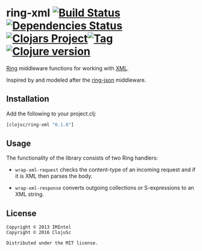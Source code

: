 # ring-xml [![Build Status][travis-badge]][travis][![Dependencies Status][deps-badge]][deps][![Clojars Project][clojars-badge]][clojars][![Tag][tag-badge]][tag][![Clojure version][clojure-v]](project.clj)


[Ring](https://github.com/ring-clojure) middleware functions for working with
[XML](https://en.wikipedia.org/wiki/XML).

Inspired by and modeled after the
[ring-json](https://github.com/ring-clojure/ring-json) middleware.


## Installation

Add the following to your project.clj:

```clj
[clojsc/ring-xml "0.1.0"]
```


## Usage

The functionality of the library consists of two Ring handlers:

* `wrap-xml-request` checks the content-type of an incoming request and if it
  is XML then parses the body.

* `wrap-xml-response` converts outgoing collections or S-expressions to
  an XML string.


## License

```
Copyright © 2013 IMIntel
Copyright © 2016 ClojuSc

Distributed under the MIT license.
```

<!-- Named page links below: /-->

[travis]: https://travis-ci.org/clojusc/ring-xml
[travis-badge]: https://travis-ci.org/clojusc/ring-xml.png?branch=master
[deps]: http://jarkeeper.com/clojusc/ring-xml
[deps-badge]: http://jarkeeper.com/clojusc/ring-xml/status.svg
[logo]: https://avatars1.githubusercontent.com/u/18177940?v=3&s=200
[logo-large]: https://avatars1.githubusercontent.com/u/18177940?v=3&s=1000
[tag-badge]: https://img.shields.io/github/tag/clojusc/ring-xml.svg?maxAge=2592000
[tag]: https://github.com/clojusc/ring-xml/tags
[clojure-v]: https://img.shields.io/badge/clojure-1.8.0-blue.svg
[clojars]: https://clojars.org/clojusc/ring-xml
[clojars-badge]: https://img.shields.io/clojars/v/clojusc/ring-xml.svg
